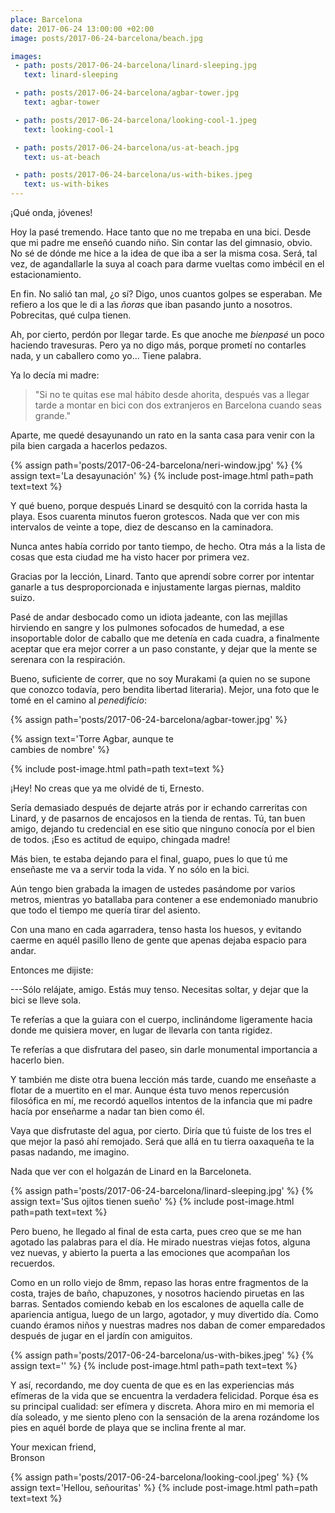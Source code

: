 ```yaml
---
place: Barcelona
date: 2017-06-24 13:00:00 +02:00
image: posts/2017-06-24-barcelona/beach.jpg

images:
 - path: posts/2017-06-24-barcelona/linard-sleeping.jpg
   text: linard-sleeping

 - path: posts/2017-06-24-barcelona/agbar-tower.jpg
   text: agbar-tower

 - path: posts/2017-06-24-barcelona/looking-cool-1.jpeg
   text: looking-cool-1

 - path: posts/2017-06-24-barcelona/us-at-beach.jpg
   text: us-at-beach

 - path: posts/2017-06-24-barcelona/us-with-bikes.jpeg
   text: us-with-bikes
---
```


¡Qué onda, jóvenes!

Hoy la pasé tremendo. Hace tanto que no me trepaba en una bici. Desde que mi padre me enseñó cuando niño. Sin contar las del gimnasio, obvio. No sé de dónde me hice a la idea de que iba a ser la misma cosa. Será, tal vez, de agandallarle la suya al coach para darme vueltas como imbécil en el estacionamiento.

En fin. No salió tan mal, ¿o sí? Digo, unos cuantos golpes se esperaban. Me refiero a los que le di a las _ñoras_ que iban pasando junto a nosotros. Pobrecitas, qué culpa tienen.

Ah, por cierto, perdón por llegar tarde. Es que anoche me _bienpasé_ un poco haciendo travesuras. Pero ya no digo más, porque prometí no contarles nada, y un caballero como yo... Tiene palabra.

Ya lo decía mi madre:

> "Si no te quitas ese mal hábito desde ahorita, después vas a llegar tarde a montar en bici con dos extranjeros en Barcelona cuando seas grande."

Aparte, me quedé desayunando un rato en la santa casa para venir con la pila bien cargada a hacerlos pedazos.

{% assign path='posts/2017-06-24-barcelona/neri-window.jpg' %}
{% assign text='La desayunación' %}
{% include post-image.html path=path text=text %}

Y qué bueno, porque después Linard se desquitó con la corrida hasta la playa. Esos cuarenta minutos fueron grotescos. Nada que ver con mis intervalos de veinte a tope, diez de descanso en la caminadora.

Nunca antes había corrido por tanto tiempo, de hecho. Otra más a la lista de cosas que esta ciudad me ha visto hacer por primera vez.

Gracias por la lección, Linard. Tanto que aprendí sobre correr por intentar ganarle a tus desproporcionada e injustamente largas piernas, maldito suizo.

Pasé de andar desbocado como un idiota jadeante, con las mejillas hirviendo en sangre y los pulmones sofocados de humedad, a ese insoportable dolor de caballo que me detenía en cada cuadra, a finalmente aceptar que era mejor
correr a un paso constante, y dejar que la mente se serenara con la respiración.

Bueno, suficiente de correr, que no soy Murakami (a quien no se supone que conozco todavía, pero bendita libertad literaria). Mejor, una foto que le tomé en el camino al _penedificio_:

{% assign path='posts/2017-06-24-barcelona/agbar-tower.jpg' %}

{% assign text='Torre Agbar, aunque te <br>cambies de nombre' %}

{% include post-image.html path=path text=text %}

¡Hey! No creas que ya me olvidé de ti, Ernesto.

Sería demasiado después de dejarte atrás por ir echando carreritas con Linard, y de pasarnos de encajosos en la tienda de rentas. Tú, tan buen amigo, dejando tu credencial en ese sitio que ninguno conocía por el bien de todos. ¡Eso es actitud de equipo, chingada madre!

Más bien, te estaba dejando para el final, guapo, pues lo que tú me enseñaste me va a servir toda la vida. Y no sólo en la bici.

Aún tengo bien grabada la imagen de ustedes pasándome por varios metros, mientras yo batallaba para contener a ese endemoniado manubrio que todo el tiempo me quería tirar del asiento.

Con una mano en cada agarradera, tenso hasta los huesos, y evitando caerme en aquél pasillo lleno de gente que apenas dejaba espacio para andar.

Entonces me dijiste:

---Sólo relájate, amigo. Estás muy tenso. Necesitas soltar, y dejar que la bici se lleve sola.

Te referías a que la guiara con el cuerpo, inclinándome ligeramente hacia donde me quisiera mover, en lugar de llevarla con tanta rigidez.


Te referías a que disfrutara del paseo, sin darle monumental importancia a hacerlo bien.

Y también me diste otra buena lección más tarde, cuando me enseñaste a flotar de a muertito en el mar. Aunque ésta tuvo menos repercusión filosófica en mí, me recordó aquellos intentos de la infancia que mi padre hacía por enseñarme a nadar tan bien como él.

Vaya que disfrutaste del agua, por cierto. Diría que tú fuiste de los tres el que mejor la pasó ahí remojado. Será que allá en tu tierra oaxaqueña te la pasas nadando, me imagino.

Nada que ver con el holgazán de Linard en la Barceloneta.

{% assign path='posts/2017-06-24-barcelona/linard-sleeping.jpg' %}
{% assign text='Sus ojitos tienen sueño' %}
{% include post-image.html path=path text=text %}

Pero bueno, he llegado al final de esta carta, pues creo que se me han agotado las palabras para el día. He mirado nuestras viejas fotos, alguna vez nuevas, y abierto la puerta a las emociones que acompañan los recuerdos.

Como en un rollo viejo de 8mm, repaso las horas entre fragmentos de la costa, trajes de baño, chapuzones, y nosotros haciendo piruetas en las barras. Sentados comiendo kebab en los escalones de aquella calle de apariencia antigua, luego de un largo, agotador, y muy divertido día. Como cuando éramos niños y nuestras madres nos daban de comer emparedados después de jugar en el jardín con amiguitos.

{% assign path='posts/2017-06-24-barcelona/us-with-bikes.jpeg' %}
{% assign text='' %}
{% include post-image.html path=path text=text %}

Y así, recordando, me doy cuenta de que es en las experiencias más efímeras de la vida que se encuentra la verdadera felicidad. Porque ésa es su principal cualidad: ser efímera y discreta. Ahora miro en mi memoria el día soleado, y me siento pleno con la sensación de la arena rozándome los pies en aquél borde de playa que se inclina frente al mar.

Your mexican friend, <br>Bronson

{% assign path='posts/2017-06-24-barcelona/looking-cool.jpeg' %}
{% assign text='Hellou, señouritas' %}
{% include post-image.html path=path text=text %}
